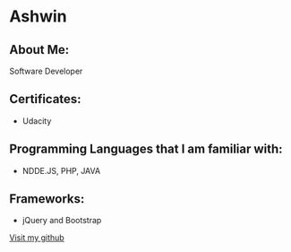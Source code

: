 # Ashwin

## About Me:

Software Developer

## Certificates:

- Udacity

## Programming Languages that I am familiar with:

- NDDE.JS, PHP, JAVA

## Frameworks:
- jQuery and Bootstrap

[Visit my github](https://github.com/Ashwin-Kapes)
